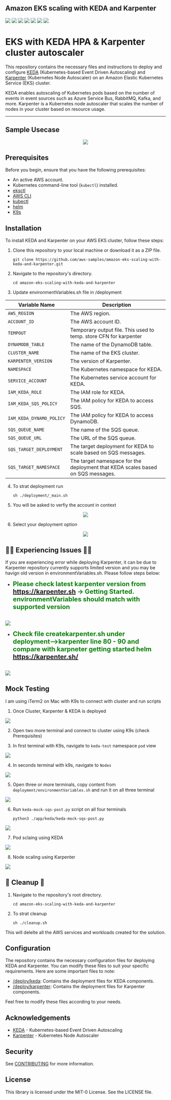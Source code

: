 ## Amazon EKS scaling with KEDA and Karpenter
<p>
<img src="https://img.shields.io/badge/github-%23121011.svg?style=for-the-badge&logo=github&logoColor=white" />
<img src="https://img.shields.io/badge/python%20-%2314354C.svg?&style=for-the-badge&logo=python&logoColor=white"/>
<img src="https://img.shields.io/badge/AWS%20-%23FF9900.svg?&style=for-the-badge&logo=amazon-aws&logoColor=white"/> 
<img src="https://img.shields.io/badge/docker%20-%230db7ed.svg?&style=for-the-badge&logo=docker&logoColor=white"/>
<img src="https://img.shields.io/badge/AWS-EKS-orange"/>
<img src="https://img.shields.io/badge/KEDA-2.5.0-blue"/>
<img src="https://img.shields.io/badge/Karpenter-0.3.0-green"/>
</p>

# EKS with KEDA HPA & Karpenter cluster autoscaler
This repository contains the necessary files and instructions to deploy and configure [KEDA](https://keda.sh/) (Kubernetes-based Event Driven Autoscaling) and [Karpenter](https://github.com/awslabs/karpenter) (Kubernetes Node Autoscaler) on an Amazon Elastic Kubernetes Service (EKS) cluster.

KEDA enables autoscaling of Kubernetes pods based on the number of events in event sources such as Azure Service Bus, RabbitMQ, Kafka, and more. Karpenter is a Kubernetes node autoscaler that scales the number of nodes in your cluster based on resource usage.

*** 
## Sample Usecase 
<p align="center">
  <img  src="https://github.com/aws-samples/amazon-eks-scaling-with-keda-and-karpenter/blob/main/img/Keda.gif?raw=true">
</p>

## Prerequisites

Before you begin, ensure that you have the following prerequisites:

- An active AWS account.
- Kubernetes command-line tool (`kubectl`) installed.
- [eksctl](https://docs.aws.amazon.com/eks/latest/userguide/eksctl.html)
- [AWS CLI](https://aws.amazon.com/cli/)
- [kubectl](https://kubernetes.io/docs/tasks/tools/#kubectl)
- [helm](https://helm.sh/)
- [K9s](https://k9scli.io/topics/install/)

## Installation

To install KEDA and Karpenter on your AWS EKS cluster, follow these steps:

1. Clone this repository to your local machine or download it as a ZIP file.
   ```shell
   git clone https://github.com/aws-samples/amazon-eks-scaling-with-keda-and-karpenter.git
   ```

2. Navigate to the repository's directory.
   ```shell
   cd amazon-eks-scaling-with-keda-and-karpenter
   ```

3. Update environmentVariables.sh file in /deployment

| Variable Name               | Description                                                                                         |
|-----------------------------|-----------------------------------------------------------------------------------------------------|
| `AWS_REGION`                | The AWS region.                                                                                     |
| `ACCOUNT_ID`                | The AWS account ID.                                                                                 |
| `TEMPOUT`                   | Temporary output file. This used to temp. store CFN for karpenter                                   |
| `DYNAMODB_TABLE`            | The name of the DynamoDB table.                                                                     |
| `CLUSTER_NAME`              | The name of the EKS cluster.                                                                        |
| `KARPENTER_VERSION`         | The version of Karpenter.                                                                           |
| `NAMESPACE`                 | The Kubernetes namespace for KEDA.                                                                  |
| `SERVICE_ACCOUNT`           | The Kubernetes service account for KEDA.                                                            |
| `IAM_KEDA_ROLE`             | The IAM role for KEDA.                                                                              |
| `IAM_KEDA_SQS_POLICY`       | The IAM policy for KEDA to access SQS.                                                              |
| `IAM_KEDA_DYNAMO_POLICY`    | The IAM policy for KEDA to access DynamoDB.                                                         |
| `SQS_QUEUE_NAME`            | The name of the SQS queue.                                                                          |
| `SQS_QUEUE_URL`             | The URL of the SQS queue.                                                                           |
| `SQS_TARGET_DEPLOYMENT`     | The target deployment for KEDA to scale based on SQS messages.                                      |
| `SQS_TARGET_NAMESPACE`      | The target namespace for the deployment that KEDA scales based on SQS messages.                     |

4. To strat deployment run
    ```shell
    sh ./deployment/_main.sh
    ```

5. You will be asked to verfiy the account in context
<p align="center">
  <img  src="https://github.com/aws-samples/amazon-eks-scaling-with-keda-and-karpenter/blob/main/img/accountverify.jpg?raw=true">
</p>

6. Select your deployment option

<p align="center">
  <img  src="https://github.com/aws-samples/amazon-eks-scaling-with-keda-and-karpenter/blob/main/img/deploymentverify.jpg?raw=true">
</p>

## 🚨🚨 Experiencing Issues 🚨🚨

If you are experiencing error while deploying Karpenter, it can be due to Karpenter repository currently supports limited version and you may be havign old version in environmentVariables.sh. Please follow steps below:

- <span style="color:green;font-weight:700;font-size:20px">Please check latest karpenter version from https://karpenter.sh -> Getting Started. environmentVariables should match with supported version</span>
<br>
  <img  src="https://github.com/aws-samples/amazon-eks-scaling-with-keda-and-karpenter/blob/main/img/Karpenterversion.jpg">

- <span style="color:green;font-weight:700;font-size:20px">Check file createkarpenter.sh under deployment-->karpenter line 80 - 90 and compare with karpneter getting started helm https://karpenter.sh/</span>
<br>
<img  src="https://github.com/aws-samples/amazon-eks-scaling-with-keda-and-karpenter/blob/main/img/karpenterhelm.jpg">

## Mock Testing
I am using iTerm2 on Mac with K9s to connect with cluster and run scripts

1. Once Cluster, Karpenter & KEDA is deployed
<img  src="https://github.com/aws-samples/amazon-eks-scaling-with-keda-and-karpenter/blob/main/img/deploymentcompleted.jpg">

2. Open two more terminal and connect to cluster using K9s (check Prerequisites)

3. In first terminal with K9s, navigate to `keda-test` namespace `pod` view
<img  src="https://github.com/aws-samples/amazon-eks-scaling-with-keda-and-karpenter/blob/main/img/pod.jpg">

4. In seconds terminal with k9s, navigate to `Nodes`
<img  src="https://github.com/aws-samples/amazon-eks-scaling-with-keda-and-karpenter/blob/main/img/node.jpg">

5. Open three or more terminals, copy content from `deployment/environmentVariables.sh` and run it on all three terminal
<img  src="https://github.com/aws-samples/amazon-eks-scaling-with-keda-and-karpenter/blob/main/img/setenv.jpg">

6. Run `keda-mock-sqs-post.py` script on all four terminals
   ```shell
   python3 ./app/keda/keda-mock-sqs-post.py
   ```
<img  src="https://github.com/aws-samples/amazon-eks-scaling-with-keda-and-karpenter/blob/main/img/runloadscript.jpg">

7. Pod sclaing using KEDA
<img  src="https://github.com/aws-samples/amazon-eks-scaling-with-keda-and-karpenter/blob/main/img/nodescaling.jpg">

8. Node scaling using Karpenter
<img  src="https://github.com/aws-samples/amazon-eks-scaling-with-keda-and-karpenter/blob/main/img/podscaling.jpg">

## 🚨 Cleanup 🚨
1. Navigate to the repository's root directory.
   ```shell
   cd amazon-eks-scaling-with-keda-and-karpenter
   ```

2. To strat cleanup
    ```shell
    sh ./cleanup.sh
    ```

This will delelte all the AWS services and workloads created for the solution.
## Configuration

The repository contains the necessary configuration files for deploying KEDA and Karpenter. You can modify these files to suit your specific requirements. Here are some important files to note:

- [/deploy/keda](https://github.com/aws-samples/amazon-eks-scaling-with-keda-and-karpenter/tree/main/deployment/keda): Contains the deployment files for KEDA components.
- [/deploy/karpenter](https://github.com/aws-samples/amazon-eks-scaling-with-keda-and-karpenter/tree/main/deployment/karpenter): Contains the deployment files for Karpenter components.

Feel free to modify these files according to your needs.


## Acknowledgements

- [KEDA](https://keda.sh/) - Kubernetes-based Event Driven Autoscaling
- [Karpenter](https://github.com/awslabs/karpenter) - Kubernetes Node Autoscaler
## Security

See [CONTRIBUTING](CONTRIBUTING.md#security-issue-notifications) for more information.

## License

This library is licensed under the MIT-0 License. See the LICENSE file.

